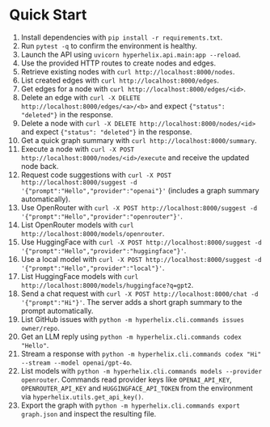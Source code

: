 # Quick Start

1. Install dependencies with `pip install -r requirements.txt`.
2. Run `pytest -q` to confirm the environment is healthy.
3. Launch the API using `uvicorn hyperhelix.api.main:app --reload`.
4. Use the provided HTTP routes to create nodes and edges.
5. Retrieve existing nodes with `curl http://localhost:8000/nodes`.
6. List created edges with `curl http://localhost:8000/edges`.
7. Get edges for a node with `curl http://localhost:8000/edges/<id>`.
8. Delete an edge with `curl -X DELETE http://localhost:8000/edges/<a>/<b>` and expect `{"status": "deleted"}` in the response.
9. Delete a node with `curl -X DELETE http://localhost:8000/nodes/<id>` and expect `{"status": "deleted"}` in the response.
10. Get a quick graph summary with `curl http://localhost:8000/summary`.
11. Execute a node with `curl -X POST http://localhost:8000/nodes/<id>/execute` and receive the updated node back.
12. Request code suggestions with `curl -X POST http://localhost:8000/suggest -d '{"prompt":"Hello","provider":"openai"}'` (includes a graph summary automatically).
13. Use OpenRouter with `curl -X POST http://localhost:8000/suggest -d '{"prompt":"Hello","provider":"openrouter"}'`.
14. List OpenRouter models with `curl http://localhost:8000/models/openrouter`.
15. Use HuggingFace with `curl -X POST http://localhost:8000/suggest -d '{"prompt":"Hello","provider":"huggingface"}'`.
16. Use a local model with `curl -X POST http://localhost:8000/suggest -d '{"prompt":"Hello","provider":"local"}'`.
17. List HuggingFace models with `curl http://localhost:8000/models/huggingface?q=gpt2`.
18. Send a chat request with `curl -X POST http://localhost:8000/chat -d '{"prompt":"Hi"}'`.
    The server adds a short graph summary to the prompt automatically.
19. List GitHub issues with `python -m hyperhelix.cli.commands issues owner/repo`.
20. Get an LLM reply using `python -m hyperhelix.cli.commands codex "Hello"`.
21. Stream a response with `python -m hyperhelix.cli.commands codex "Hi" --stream --model openai/gpt-4o`.
22. List models with `python -m hyperhelix.cli.commands models --provider openrouter`.
    Commands read provider keys like `OPENAI_API_KEY`, `OPENROUTER_API_KEY` and
    `HUGGINGFACE_API_TOKEN` from the environment via
    `hyperhelix.utils.get_api_key()`.
23. Export the graph with `python -m hyperhelix.cli.commands export graph.json` and inspect the resulting file.
